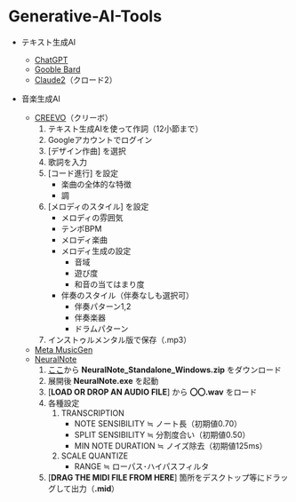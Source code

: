# Generative-AI-Tools

* テキスト生成AI
    * [ChatGPT](https://chat.openai.com/)
    * [Gooble Bard](https://bard.google.com/chat)
    * [Claude2](https://claude.ai/chats)（クロード2）
    
* 音楽生成AI
    * [CREEVO](https://creevo-music.com/)（クリーボ）  
        1. テキスト生成AIを使って作詞（12小節まで）
        1. Googleアカウントでログイン
        1. [デザイン作曲] を選択
        1. 歌詞を入力
        1. [コード進行] を設定
            * 楽曲の全体的な特徴
            * 調
        1. [メロディのスタイル] を設定
            * メロディの雰囲気
            * テンポBPM
            * メロディ楽曲
            * メロディ生成の設定
                * 音域
                * 遊び度
                * 和音の当てはまり度
            * 伴奏のスタイル（伴奏なしも選択可）
                * 伴奏パターン1,2
                * 伴奏楽器
                * ドラムパターン
        1. インストゥルメンタル版で保存（.mp3）
    * [Meta MusicGen](https://huggingface.co/spaces/facebook/MusicGen)
    * [NeuralNote](https://github.com/DamRsn/NeuralNote)
        1. [ここ](https://github.com/DamRsn/NeuralNote/releases)から **NeuralNote_Standalone_Windows.zip** をダウンロード
        1. 展開後 **NeuralNote.exe** を起動
        1. [**LOAD OR DROP AN AUDIO FILE**] から **〇〇.wav** をロード
        1. 各種設定  
            1. TRANSCRIPTION
                * NOTE SENSIBILITY ≒ ノート長（初期値0.70）
                * SPLIT SENSIBILITY ≒ 分割度合い（初期値0.50）
                * MIN NOTE DURATION ≒ ノイズ除去（初期値125ms）
            1. SCALE QUANTIZE
                * RANGE ≒ ローパス･ハイパスフィルタ
        1. [**DRAG THE MIDI FILE FROM HERE**] 箇所をデスクトップ等にドラッグして出力（**.mid**）